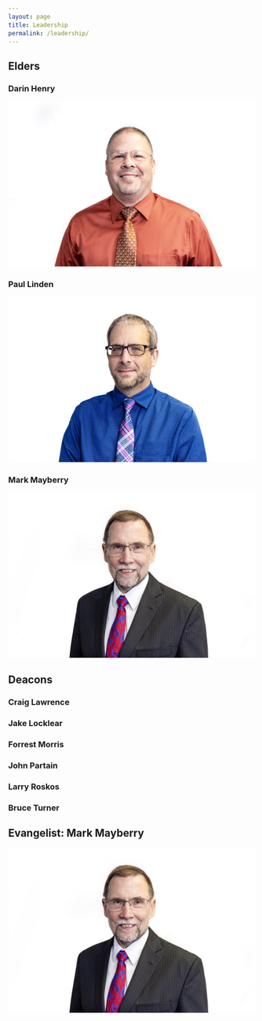 ```yaml
---
layout: page
title: Leadership
permalink: /leadership/
---
```


## Elders

### Darin Henry

![Darin Henry](/assets/img/Henry-Darin.jpg)

### Paul Linden

![Paul Linden](/assets/img/Linden-Paul.jpg)

### Mark Mayberry

![Mark Mayberry](/assets/img/Mayberry-Mark.jpg)

## Deacons

### Craig Lawrence

### Jake Locklear

### Forrest Morris

### John Partain

### Larry Roskos

### Bruce Turner

## Evangelist: Mark Mayberry

![Mark Mayberry](/assets/img/Mayberry-Mark.jpg)
